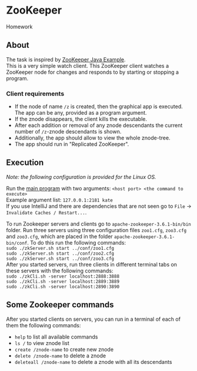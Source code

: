 # ZooKeeper
Homework

## About
The task is inspired by [ZooKeeper Java Example](https://zookeeper.apache.org/doc/r3.4.13/javaExample.html).  
This is a very simple watch client. This ZooKeeper client watches a ZooKeeper node for changes and 
responds to by starting or stopping a program.

### Client requirements
- If the node of name `/z` is created, then the graphical app is executed. The app can be any, 
provided as a program argument.
- If the znode disappears, the client kills the executable.
- After each addition or removal of any znode descendants the current number of `/z`-znode descendants is shown.
- Additionally, the app should allow to view the whole znode-tree.
- The app should run in "Replicated ZooKeeper".

## Execution
*Note: the following configuration is provided for the Linux OS.*

Run the [main program](src/xenoteo/com/github/Executor.java) 
with two arguments: `<host port> <the command to execute>`  
Example argument list: `127.0.0.1:2181 kate`   
If you use IntelliJ and there are dependencies that are not seen go to `File` -> `Invalidate Caches / Restart...`.

To run Zookeeper servers and clients go to `apache-zookeeper-3.6.1-bin/bin` folder. 
Run three servers using three configuration files `zoo1.cfg`, `zoo3.cfg` and `zoo3.cfg`, 
which are placed in the folder `apache-zookeeper-3.6.1-bin/conf`. To do this run 
the following commands:  
`sudo ./zkServer.sh start ../conf/zoo1.cfg`  
`sudo ./zkServer.sh start ../conf/zoo2.cfg`  
`sudo ./zkServer.sh start ../conf/zoo3.cfg`  
After you started servers, run three clients in different terminal tabs on these 
servers with the following commands:  
`sudo ./zkCli.sh -server localhost:2888:3888`  
`sudo ./zkCli.sh -server localhost:2889:3889`  
`sudo ./zkCli.sh -server localhost:2890:3890`  

## Some Zookeeper commands
After you started clients on servers, you can run in a terminal of each of them the following commands:
- `help` to list all available commands
- `ls /` to view znode list
- `create /znode-name` to create new znode
- `delete /znode-name` to delete a znode
- `deleteall /znode-name` to delete a znode with all its descendants
